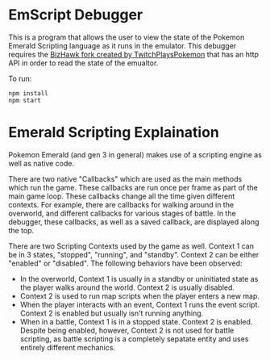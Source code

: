 # EmScript Debugger

This is a program that allows the user to view the state of the Pokemon Emerald Scripting language as it runs in the emulator. This debugger requires the [BizHawk fork created by TwitchPlaysPokemon]() that has an http API in order to read the state of the emualtor.

To run:
```console
npm install
npm start
```

# Emerald Scripting Explaination

Pokemon Emerald (and gen 3 in general) makes use of a scripting engine as well as native code.

There are two native "Callbacks" which are used as the main methods which run the game. These callbacks are run once per frame as part of the main game loop. These callbacks change all the time given different contexts. For example, there are callbacks for walking around in the overworld, and different callbacks for various stages of battle. In the debugger, these callbacks, as well as a saved callback, are displayed along the top.

There are two Scripting Contexts used by the game as well. Context 1 can be in 3 states, "stopped", "running", and "standby". Context 2 can be either "enabled" or "disabled". The following behaviors have been observed: 
* In the overworld, Context 1 is usually in a standby or uninitiated state as the player walks around the world. Context 2 is usually disabled. 
* Context 2 is used to run map scripts when the player enters a new map.
* When the player interacts with an event, Context 1 runs the event script. Context 2 is enabled but usually isn't running anything.
* When in a battle, Context 1 is in a stopped state. Context 2 is enabled. Despite being enabled, however, Context 2 is not used for battle scripting, as battle scripting is a completely sepatate entity and uses entirely different mechanics.
